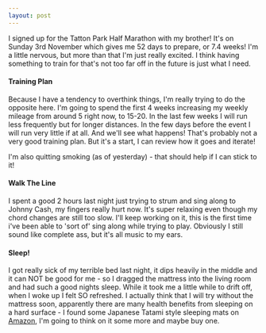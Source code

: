 ```yaml
---
layout: post
---
```

I signed up for the Tatton Park Half Marathon with my brother! It's on Sunday 3rd November which gives me 52 days to prepare, or 7.4 weeks! I'm a little nervous, but more than that I'm just really excited. I think having something to train for that's not too far off in the future is just what I need.

#### Training Plan
Because I have a tendency to overthink things, I'm really trying to do the opposite here. I'm going to spend the first 4 weeks increasing my weekly mileage from around 5 right now, to 15-20. In the last few weeks I will run less frequently but for longer distances. In the few days before the event I will run very little if at all. And we'll see what happens!
That's probably not a very good training plan. But it's a start, I can review how it goes and iterate!

I'm also quitting smoking (as of yesterday) - that should help if I can stick to it! 

#### Walk The Line
I spent a good 2 hours last night just trying to strum and sing along to Johnny Cash, my fingers really hurt now. It's super relaxing even though my chord changes are still too slow. I'll keep working on it, this is the first time i've been able to 'sort of' sing along while trying to play. Obviously I still sound like complete ass, but it's all music to my ears.

#### Sleep!
I got really sick of my terrible bed last night, it dips heavily in the middle and it can NOT be good for me - so I dragged the mattress into the living room and had such a good nights sleep. While it took me a little while to drift off, when I woke up I felt SO refreshed. I actually think that I will try without the mattress soon, apparently there are many health benefits from sleeping on a hard surface - I found some Japanese Tatami style sleeping mats on [Amazon][tatami], I'm going to think on it some more and maybe buy one.


[tatami]: https://www.amazon.co.uk/JIAOXM-Japanese-Foldable-dormitory-150%C3%97200cm/dp/B07RSMT54R/ref=asc_df_B07RQGK92M/?tag=&linkCode=df0&hvadid=375473578031&hvpos=1o3&hvnetw=g&hvrand=5876245264992143371&hvpone=&hvptwo=&hvqmt=&hvdev=c&hvdvcmdl=&hvlocint=&hvlocphy=9046645&hvtargid=pla-797172785482&ref=&adgrpid=76300781945&th=1
